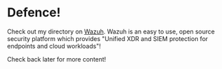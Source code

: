 # Defence!

Check out my directory on [Wazuh](https://github.com/Xerips/ArchLinux/tree/main/Defence!/Wazuh). Wazuh is an easy to use, open source security platform which provides "Unified XDR and SIEM protection for endpoints and cloud workloads"!

Check back later for more content!
